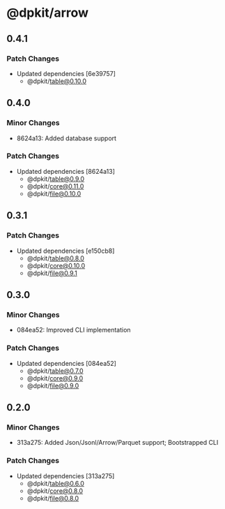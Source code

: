 # @dpkit/arrow

## 0.4.1

### Patch Changes

- Updated dependencies [6e39757]
  - @dpkit/table@0.10.0

## 0.4.0

### Minor Changes

- 8624a13: Added database support

### Patch Changes

- Updated dependencies [8624a13]
  - @dpkit/table@0.9.0
  - @dpkit/core@0.11.0
  - @dpkit/file@0.10.0

## 0.3.1

### Patch Changes

- Updated dependencies [e150cb8]
  - @dpkit/table@0.8.0
  - @dpkit/core@0.10.0
  - @dpkit/file@0.9.1

## 0.3.0

### Minor Changes

- 084ea52: Improved CLI implementation

### Patch Changes

- Updated dependencies [084ea52]
  - @dpkit/table@0.7.0
  - @dpkit/core@0.9.0
  - @dpkit/file@0.9.0

## 0.2.0

### Minor Changes

- 313a275: Added Json/Jsonl/Arrow/Parquet support; Bootstrapped CLI

### Patch Changes

- Updated dependencies [313a275]
  - @dpkit/table@0.6.0
  - @dpkit/core@0.8.0
  - @dpkit/file@0.8.0

